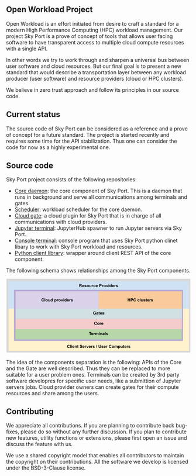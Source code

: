## Open Workload Project

Open Workload is an effort initiated from desire to craft a standard for a modern High Performance Computing (HPC) workload management. Our project Sky Port is a prove of concept of tools that allows user facing software to have transparent access to multiple cloud compute resources with a single API.

In other words we try to work through and sharpen a universal bus between user software and cloud resources. But our final goal is to present a new standard that would describe a transportation layer between any workload producer (user software) and resource providers (cloud or HPC clusters).

We believe in zero trust approach and follow its principles in our source code. 

## Current status

The source code of Sky Port can be considered as a reference and a prove of concept for a future standard. The project is started recently and requires some time for the API stabilization. Thus one can consider the code for now as a highly experimental one.

## Source code

Sky Port project consists of the following repositories:
* [Core daemon](https://github.com/openworkload/swm-core): the core component of Sky Port. This is a daemon that runs in background and serve all communications among terminals and gates.
* [Scheduler](https://github.com/openworkload/swm-sched): workload scheduler for the core daemon.
* [Cloud gate](https://github.com/openworkload/swm-cloud-gate): a cloud plugin for Sky Port that is in charge of all communications with cloud providers.
* [Jupyter terminal](https://github.com/openworkload/swm-jupyter-term): JupyterHub spawner to run Jupyter servers via Sky Port. 
* [Console terminal](https://github.com/openworkload/swm-console-term): console program that uses Sky Port python clinet libary to work with Sky Port workload and resources.
* [Python client library](https://github.com/openworkload/swm-python-client): wrapper around client REST API of the core component.

The following schema shows relationships among the Sky Port components.

![schema](./images/skyport_schema.png)

The idea of the components separation is the following: APIs of the Core and the Gate are well described. Thus they can be replaced to more suitable for a user problem ones. Terminals can be created by 3rd party software developres for specific user needs, like a submittion of Jupyter servers jobs. Cloud provider owners can create gates for their compute resources and share among the users.

## Contributing

We appreciate all contributions. If you are planning to contribute back bug-fixes, please do so without any further discussion. If you plan to contribute new features, utility functions or extensions, please first open an issue and discuss the feature with us.

We use a shared copyright model that enables all contributors to maintain the copyright on their contributions. All the software we develop is licensed under the BSD-3-Clause license.
